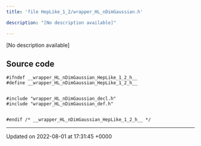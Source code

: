 ```yaml
---
title: 'file HepLike_1_2/wrapper_HL_nDimGaussian.h'

description: "[No description available]"

---
```







[No description available]




## Source code

```
#ifndef __wrapper_HL_nDimGaussian_HepLike_1_2_h__
#define __wrapper_HL_nDimGaussian_HepLike_1_2_h__


#include "wrapper_HL_nDimGaussian_decl.h"
#include "wrapper_HL_nDimGaussian_def.h"


#endif /* __wrapper_HL_nDimGaussian_HepLike_1_2_h__ */
```


-------------------------------

Updated on 2022-08-01 at 17:31:45 +0000

